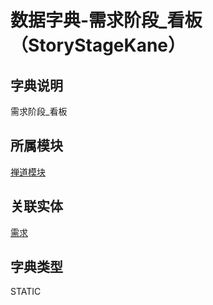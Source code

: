 # 数据字典-需求阶段_看板（StoryStageKane）
## 字典说明
需求阶段_看板

## 所属模块
[禅道模块](../module/zentao)

## 关联实体
[需求](../module/zentao/Story)

## 字典类型
STATIC



